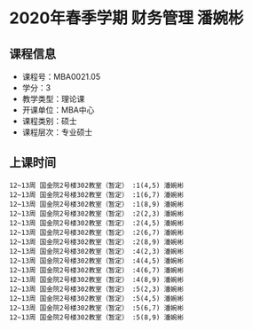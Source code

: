 # 2020年春季学期 财务管理 潘婉彬






## 课程信息

- 课程号：MBA0021.05
- 学分：3
- 教学类型：理论课
- 开课单位：MBA中心
- 课程类别：硕士
- 课程层次：专业硕士

## 上课时间

```
12~13周 国金院2号楼302教室（暂定） :1(4,5) 潘婉彬
12~13周 国金院2号楼302教室（暂定） :1(6,7) 潘婉彬
12~13周 国金院2号楼302教室（暂定） :1(8,9) 潘婉彬
12~13周 国金院2号楼302教室（暂定） :2(2,3) 潘婉彬
12~13周 国金院2号楼302教室（暂定） :2(4,5) 潘婉彬
12~13周 国金院2号楼302教室（暂定） :2(6,7) 潘婉彬
12~13周 国金院2号楼302教室（暂定） :2(8,9) 潘婉彬
12~13周 国金院2号楼302教室（暂定） :4(2,3) 潘婉彬
12~13周 国金院2号楼302教室（暂定） :4(4,5) 潘婉彬
12~13周 国金院2号楼302教室（暂定） :4(6,7) 潘婉彬
12~13周 国金院2号楼302教室（暂定） :4(8,9) 潘婉彬
12~13周 国金院2号楼302教室（暂定） :5(2,3) 潘婉彬
12~13周 国金院2号楼302教室（暂定） :5(4,5) 潘婉彬
12~13周 国金院2号楼302教室（暂定） :5(6,7) 潘婉彬
12~13周 国金院2号楼302教室（暂定） :5(8,9) 潘婉彬
```

